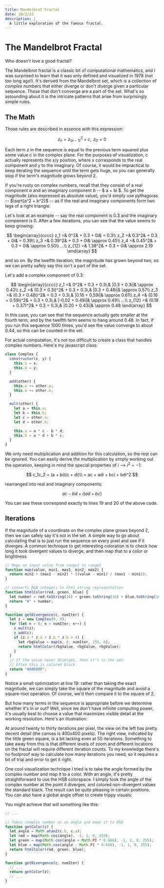 ```yaml
---
title: Mandelbrot Fractal
date: 10/2/23
description: |
  A little exploration of the famous fractal.
---
```


# The Mandelbrot Fractal

Who doesn't love a good fractal?

The Mandelbrot fractal is a classic bit of computational mathematics, and I was surprised to learn that it was only defined and visualized in 1978 (not too long ago!). It's derived from the Mandelbrot set, which is a collection of _complex_ numbers that either diverge or don't diverge given a particular sequence. Those that don't converge are a part of the set. What's so astounding about it is the intricate patterns that arise from surprisingly simple rules.

<div>
  <Mandelbrot />
</div>

## The Math

Those rules are described in essence with this expression:

$$
z_n = z_(n-1)^2 + c, \text{ }z_0 = 0
$$

Each term $z$ in the sequence is equal to the previous term squared plus some value $c$ in the complex plane. For the purposes of visualization, $c$ actually represents the x/y position, where x corresponds to the real component and y to the imaginary. Of course, it would be impractical to keep iterating the sequence until the term gets huge, so you can generally stop if the term's magnitude grows beyond 2.

If you're rusty on complex numbers, recall that they consist of a real component $a$ and an imaginary component $b$ -- $ a + bi $. To get the magnitude (also expressed as absolute value), you'd simply use pythagoras -- $\sqrt{a^2 + b^2}$ -- as if the real and imaginary components form two legs of a right triangle.

Let's look at an example -- say the real component is 0.3 and the imaginary component is 0. After a few iterations, you can see that the value seems to keep growing:

$$
\begin{array}{cccc}
z_1 =& 0^2& + 0.3 + 0i& = 0.3\\
z_2 =& 0.3^2& + 0.3 + 0i& = 0.39\\
z_3 =& 0.39^2& + 0.3 + 0i& \approx 0.45\\
z_4 =& 0.45^2& + 0.3 + 0i& \approx 0.50\\
...\\
z_{12} =& 1.38^2& + 0.3 + 0i& \approx 2.19
\end{array}
$$

and so on. By the twelfth iteration, the magnitude has grown beyond two, so we can pretty safely say this isn't a part of the set.

Let's add a complex component of 0.3:

$$
\begin{array}{cccc}
z_1 =& 0^2& + 0.3 + 0.3i,& |0.3 + 0.3i|& \approx 0.42\\
z_2 =& (0.3 + 0.3i)^2& + 0.3 + 0.3i,& |0.3 + 0.48i|& \approx 0.57\\
z_3 =& (0.3 + 0.48i)^2& + 0.3 + 0.3i,& |0.16 + 0.59i|& \approx 0.61\\
z_4 =& (0.16 + 0.59i)^2& + 0.3 + 0.3i,& |-0.02 + 0.49i|& \approx 0.49\\
...\\
z_{12} =& (0.18 + 0.37)^2& + 0.3 + 0.3i,& |0.20 + 0.43i|& \approx 0.48
\end{array}
$$

In this case, you can see that the sequence actually gets smaller at the fourth term, and by the twelfth term seems to hang around 0.48. In fact, if you run this sequence 1000 times, you'd see the value converge to about 0.44, so this can be counted in the set.

For actual computation, it's not too difficult to create a class that handles complex numbers. Here's my javascript class:

```js
class Complex {
  constructor(x, y) {
    this.a = x;
    this.b = y;
  }

  add(other) {
    this.a += other.a;
    this.b += other.b;
  }

  mult(other) {
    let a = this.a;
    let b = this.b;
    let c = other.a;
    let d = other.b;

    this.a = a * c - b * d;
    this.b = a * d + b * c;
  }
}
```

We only need multiplication and addition for this calculation, so the rest can be ignored. You can easily derive the multiplication by simply working out the operation, keeping in mind the special properties of $i$ --> $i^2 = -1$:

$$
c_1c_2 = (a + bi)(c + di)\\
= ac + adi + bci + bdi^2
$$

rearranged into real and imaginary components:

$$
ac - bd + i(ad + bc)
$$

You can see these correspond exactly to lines 19 and 20 of the above code.

## Iterations

If the magnitude of a coordinate on the complex plane grows beyond 2, then we can safely say it's not in the set. A simple way to go about calculating that is to just run the sequence on every pixel and see if it diverges. A common technique to get interesting coloration is to check how long it took divergent values to diverge, and then map that to a color or brightness.

```js
// Maps an input value from range1 to range2
function map(value, min1, max1, min2, max2) {
  return min2 + (max2 - min2) * ((value - min1) / (max1 - min1));
}

// converts RGB integers to html string representation
function htmlColor(red, green, blue) {
  let number = red.toString(16) + green.toString(16) + blue.toString(16);
  return "#" + number;
}

function getDivergence(c, numIter) {
  let z = new Complex(0, 0);
  for (let n = 0; n < numIter; n++) {
    z.mult(z);
    z.add(c);
    if (z.a * z.a + z.b * z.b > 4) {
      let rbgValue = map(n, 0, numIter, 255, 0);
      return htmlColor(rbgValue, rbgValue, rbgValue);
    }
  }
  // If the value never diverges, then it's in the set.
  // Often this is colored black.
  return "#000000";
}
```

Notice a small optimization at line 19: rather than taking the exact magnitude, we can simply take the square of the magnitude and avoid a square-root operation. Of course, we'd then compare it to the square of 2.

But how many terms in the sequence is appropriate before we determine whether it's in or out? Well, since we don't have infinite computing power, it's usually best to choose a value that maximizes visible detail at the working resolution. Here's an illustration:

At around twenty to thirty iterations per pixel, the view on the left has pretty decent detail (the canvas is 400x400 pixels). The right view, indicated by the little green square, is a bit lacking even at 50 iterations. Something to take away from this is that different levels of zoom and different locations on the fractal will require different iteration counts. To my knowledge there's no foolproof way to calculate how many iterations you need, so it requires a bit of trial and error to get it right.

One cool visualization technique I tried is to take the angle formed by the complex number and map it to a color. With an angle, it's pretty straightforward to use the HSB colorspace. I simply took the angle of the complex number at the point it diverges, and colored non-divergent values the standard black. The result can be quite pleasing in certain positions. You can also have a global angle offset to create trippy visuals:

You might achieve that will something like this:

```js
// ...

// Takes complex number as an angle and maps it to HSB
function getColor(c) {
  let angle = Math.atan2(c.b, c.a);
  let red = map(Math.cos(angle), -1, 1, 0, 255);
  let green = map(Math.cos(angle + Math.PI * 0.666), -1, 1, 0, 255);
  let blue = map(Math.cos(angle - Math.PI * 0.666), -1, 1, 0, 255);
  return htmlColor(red, green, blue);
}

function getDivergence(c, numIter) {
  // ...
  return getColor(z);
  // ...
}
```

